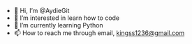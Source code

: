 - 👋 Hi, I’m @AydieGit
- 👀 I’m interested in learn how to code
- 🌱 I’m currently learning Python
- 📫 How to reach me through email, kingss1236@gmail.com


<!---
AydieGit/AydieGit is a ✨ special ✨ repository because its `README.md` (this file) appears on your GitHub profile.
You can click the Preview link to take a look at your changes.
--->

